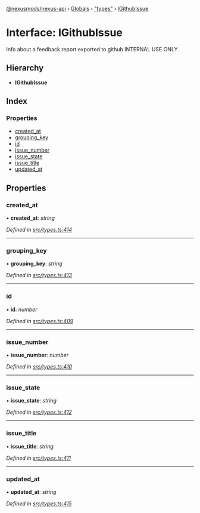 [@nexusmods/nexus-api](../README.md) › [Globals](../globals.md) › ["types"](../modules/_types_.md) › [IGithubIssue](_types_.igithubissue.md)

# Interface: IGithubIssue

Info about a feedback report exported to github
INTERNAL USE ONLY

## Hierarchy

* **IGithubIssue**

## Index

### Properties

* [created_at](_types_.igithubissue.md#created_at)
* [grouping_key](_types_.igithubissue.md#grouping_key)
* [id](_types_.igithubissue.md#id)
* [issue_number](_types_.igithubissue.md#issue_number)
* [issue_state](_types_.igithubissue.md#issue_state)
* [issue_title](_types_.igithubissue.md#issue_title)
* [updated_at](_types_.igithubissue.md#updated_at)

## Properties

###  created_at

• **created_at**: *string*

*Defined in [src/types.ts:414](https://github.com/Nexus-Mods/node-nexus-api/blob/af3f187/src/types.ts#L414)*

___

###  grouping_key

• **grouping_key**: *string*

*Defined in [src/types.ts:413](https://github.com/Nexus-Mods/node-nexus-api/blob/af3f187/src/types.ts#L413)*

___

###  id

• **id**: *number*

*Defined in [src/types.ts:409](https://github.com/Nexus-Mods/node-nexus-api/blob/af3f187/src/types.ts#L409)*

___

###  issue_number

• **issue_number**: *number*

*Defined in [src/types.ts:410](https://github.com/Nexus-Mods/node-nexus-api/blob/af3f187/src/types.ts#L410)*

___

###  issue_state

• **issue_state**: *string*

*Defined in [src/types.ts:412](https://github.com/Nexus-Mods/node-nexus-api/blob/af3f187/src/types.ts#L412)*

___

###  issue_title

• **issue_title**: *string*

*Defined in [src/types.ts:411](https://github.com/Nexus-Mods/node-nexus-api/blob/af3f187/src/types.ts#L411)*

___

###  updated_at

• **updated_at**: *string*

*Defined in [src/types.ts:415](https://github.com/Nexus-Mods/node-nexus-api/blob/af3f187/src/types.ts#L415)*
